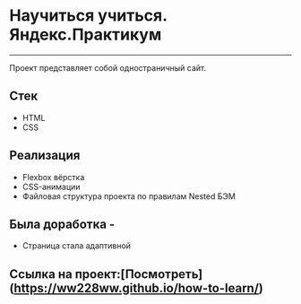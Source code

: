 # Научиться учиться. Яндекс.Практикум
---
Проект представляет собой одностраничный сайт.

## Стек
* HTML
* CSS

## Реализация
* Flexbox вёрстка 
* CSS-анимации
* Файловая структура проекта по правилам Nested БЭМ

## Была доработка -  
* Страница стала адаптивной 

## Ссылка на проект:[Посмотреть] (https://ww228ww.github.io/how-to-learn/)
